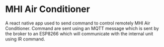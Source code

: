 # MHI Air Conditioner

A react native app used to send command to control remotely MHI Air Conditioner.
Command are sent using an MQTT message which is sent by the broker to an ESP8266 which will communicate with the internal unit using IR command.
